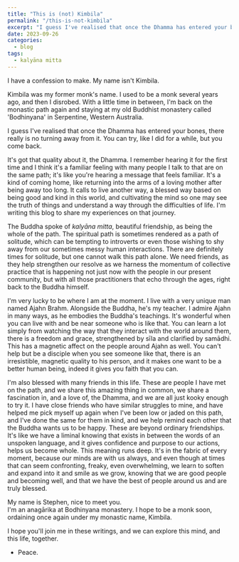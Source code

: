 ```yaml
---
title: "This is (not) Kimbila"
permalink: "/this-is-not-kimbila"
excerpt: "I guess I've realised that once the Dhamma has entered your bones, there really is no turning away from it. You can try, like I did for a while, but you come back."
date: 2023-09-26
categories:
  - blog 
tags: 
  - kalyāna mitta
--- 
```


I have a confession to make. My name isn't Kimbila.

Kimbila was my former monk's name. I used to be a monk several years ago, and then I disrobed. With a little time in between, I'm back on the monastic path again and staying at my old Buddhist monastery called 'Bodhinyana' in Serpentine, Western Australia. 

I guess I've realised that once the Dhamma has entered your bones, there really is no turning away from it. You can try, like I did for a while, but you come back. 

It's got that quality about it, the Dhamma. I remember hearing it for the first time and I think it's a familiar feeling with many people I talk to that are on the same path; it's like you're hearing a message that feels familiar. It's a kind of coming home, like returning into the arms of a loving mother after being away too long. It calls to live another way, a blessed way based on being good and kind in this world, and cultivating the mind so one may see the truth of things and understand a way through the difficulties of life. I'm writing this blog to share my experiences on that journey. 

The Buddha spoke of *kalyāna mitta*, beautiful friendship, as being the whole of the path. The spiritual path is sometimes rendered as a path of solitude, which can be tempting to introverts or even those wishing to shy away from our sometimes messy human interactions. There are definitely times for solitude, but one cannot walk this path alone. We need friends, as they help strengthen our resolve as we harness the momentum of collective practice that is happening not just now with the people in our present community, but with all those practitioners that echo through the ages, right back to the Buddha himself. 

I'm very lucky to be where I am at the moment. I live with a very unique man named Ajahn Brahm. Alongside the Buddha, he's my teacher. I admire Ajahn in many ways, as he embodies the Buddha's teachings. It's wonderful when you can live with and be near someone who is like that. You can learn a lot simply from watching the way that they interact with the world around them, there is a freedom and grace, strengthened by sīla and clarified by samādhi. This has a magnetic affect on the people around Ajahn as well. You can't help but be a disciple when you see someone like that, there is an irresistible, magnetic quality to his person, and it makes one want to be a better human being, indeed it gives you faith that you can.

I'm also blessed with many friends in this life. These are people I have met on the path, and we share this amazing thing in common, we share a fascination in, and a love of, the Dhamma, and we are all just kooky enough to try it. I have close friends who have similar struggles to mine, and have helped me pick myself up again when I've been low or jaded on this path, and I've done the same for them in kind, and we help remind each other that the Buddha wants us to be happy. These are beyond ordinary friendships. It's like we have a liminal knowing that exists in between the words of an unspoken language, and it gives confidence and purpose to our actions, helps us become whole. This meaning runs deep. It's in the fabric of every moment, because our minds are with us always, and even though at times that can seem confronting, freaky, even overwhelming, we learn to soften and expand into it and smile as we grow, knowing that we are good people and becoming well, and that we have the best of people around us and are truly blessed. 

My name is Stephen, nice to meet you.  
I'm an anagārika at Bodhinyana monastery. I hope to be a monk soon, ordaining once again under my monastic name, Kimbila. 

I hope you'll join me in these writings, and we can explore this mind, and this life, together. 

- Peace.

